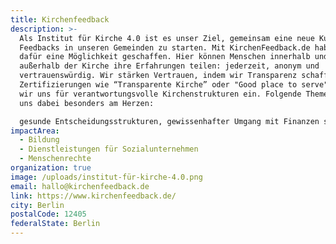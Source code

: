 ```yaml
---
title: Kirchenfeedback
description: >-
  Als Institut für Kirche 4.0 ist es unser Ziel, gemeinsam eine neue Kultur des
  Feedbacks in unseren Gemeinden zu starten. Mit KirchenFeedback.de haben wir
  dafür eine Möglichkeit geschaffen. Hier können Menschen innerhalb und
  außerhalb der Kirche ihre Erfahrungen teilen: jederzeit, anonym und
  vertrauenswürdig. Wir stärken Vertrauen, indem wir Transparenz schaffen: Durch
  Zertifizierungen wie “Transparente Kirche” oder "Good place to serve" setzen
  wir uns für verantwortungsvolle Kirchenstrukturen ein. Folgende Themen liegen
  uns dabei besonders am Herzen:

  gesunde Entscheidungsstrukturen, gewissenhafter Umgang mit Finanzen sowie der Schutz von Kindern und Heranwachsenden und der Schutz vor körperlichem und geistlichem Missbrauch.
impactArea:
  - Bildung
  - Dienstleistungen für Sozialunternehmen
  - Menschenrechte
organization: true
image: /uploads/institut-für-kirche-4.0.png
email: hallo@kirchenfeedback.de
link: https://www.kirchenfeedback.de/
city: Berlin
postalCode: 12405
federalState: Berlin
---
```

